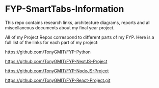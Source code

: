 # FYP-SmartTabs-Information
This repo contains research links, architecture diagrams, reports and all miscellaneous documents about my final year project.

All of my Project Repos correspond to different parts of my FYP.
Here is a full list of the links for each part of my project:

https://github.com/TonyGMIT/FYP-Python

https://github.com/TonyGMIT/FYP-NextJS-Project

https://github.com/TonyGMIT/FYP-NodeJS-Project

https://github.com/TonyGMIT/FYP-React-Project.git

